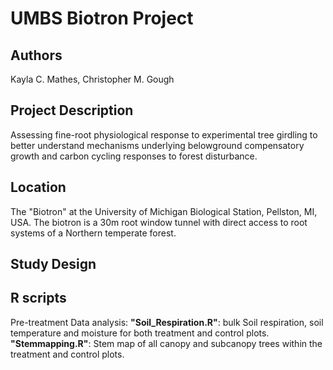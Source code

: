 # UMBS Biotron Project

## Authors 

Kayla C. Mathes, Christopher M. Gough 

## Project Description 
Assessing fine-root physiological response to experimental tree girdling to better understand mechanisms underlying belowground compensatory growth and carbon cycling responses to forest disturbance. 

## Location 
The "Biotron" at the University of Michigan Biological Station, Pellston, MI, USA. The biotron is a 30m root window tunnel with direct access to root systems of a Northern temperate forest. 

## Study Design 

## R scripts 

Pre-treatment Data analysis:
**"Soil_Respiration.R"**: bulk Soil respiration, soil temperature and moisture for both treatment and control plots. 
**"Stemmapping.R"**: Stem map of all canopy and subcanopy trees within the treatment and control plots. 



